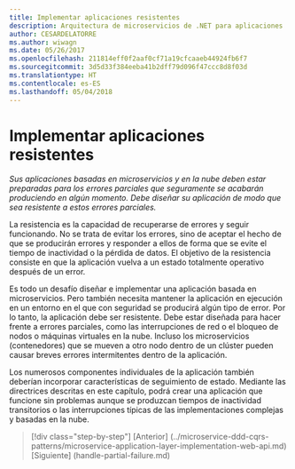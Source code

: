 ```yaml
---
title: Implementar aplicaciones resistentes
description: Arquitectura de microservicios de .NET para aplicaciones .NET en contenedor | Implementar aplicaciones resistentes
author: CESARDELATORRE
ms.author: wiwagn
ms.date: 05/26/2017
ms.openlocfilehash: 211814eff0f2aaf0cf71a19cfcaaeb44924fb6f7
ms.sourcegitcommit: 3d5d33f384eeba41b2dff79d096f47ccc8d8f03d
ms.translationtype: HT
ms.contentlocale: es-ES
ms.lasthandoff: 05/04/2018
---
```

# <a name="implementing-resilient-applications"></a>Implementar aplicaciones resistentes

*Sus aplicaciones basadas en microservicios y en la nube deben estar preparadas para los errores parciales que seguramente se acabarán produciendo en algún momento. Debe diseñar su aplicación de modo que sea resistente a estos errores parciales.*

La resistencia es la capacidad de recuperarse de errores y seguir funcionando. No se trata de evitar los errores, sino de aceptar el hecho de que se producirán errores y responder a ellos de forma que se evite el tiempo de inactividad o la pérdida de datos. El objetivo de la resistencia consiste en que la aplicación vuelva a un estado totalmente operativo después de un error.

Es todo un desafío diseñar e implementar una aplicación basada en microservicios. Pero también necesita mantener la aplicación en ejecución en un entorno en el que con seguridad se producirá algún tipo de error. Por lo tanto, la aplicación debe ser resistente. Debe estar diseñada para hacer frente a errores parciales, como las interrupciones de red o el bloqueo de nodos o máquinas virtuales en la nube. Incluso los microservicios (contenedores) que se mueven a otro nodo dentro de un clúster pueden causar breves errores intermitentes dentro de la aplicación.

Los numerosos componentes individuales de la aplicación también deberían incorporar características de seguimiento de estado. Mediante las directrices descritas en este capítulo, podrá crear una aplicación que funcione sin problemas aunque se produzcan tiempos de inactividad transitorios o las interrupciones típicas de las implementaciones complejas y basadas en la nube.


>[!div class="step-by-step"]
[Anterior] (../microservice-ddd-cqrs-patterns/microservice-application-layer-implementation-web-api.md) [Siguiente] (handle-partial-failure.md)
